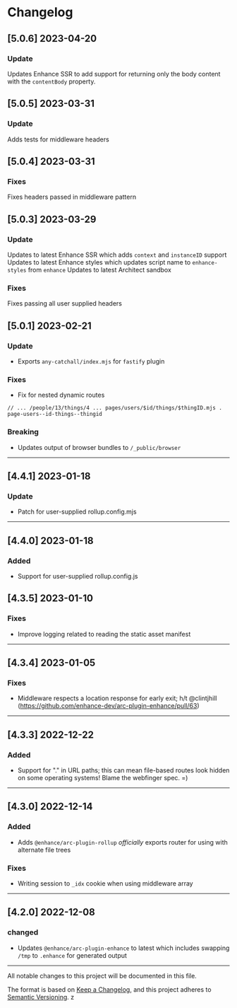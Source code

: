 # Changelog


## [5.0.6] 2023-04-20

### Update

Updates Enhance SSR to add support for returning only the body content with the `contentBody` property.

## [5.0.5] 2023-03-31

### Update

Adds tests for middleware headers

## [5.0.4] 2023-03-31

### Fixes
Fixes headers passed in middleware pattern

## [5.0.3] 2023-03-29

### Update
Updates to latest Enhance SSR which adds `context` and `instanceID` support
Updates to latest Enhance styles which updates script name to `enhance-styles` from `enhance`
Updates to latest Architect sandbox

### Fixes
Fixes passing all user supplied headers

## [5.0.1] 2023-02-21

### Update
- Exports `any-catchall/index.mjs` for `fastify` plugin

### Fixes
- Fix for nested dynamic routes

```
// ... /people/13/things/4 ... pages/users/$id/things/$thingID.mjs . page-users--id-things--thingid
```

### Breaking
- Updates output of browser bundles to `/_public/browser`

---

## [4.4.1] 2023-01-18

### Update

- Patch for user-supplied rollup.config.mjs
---

## [4.4.0] 2023-01-18

### Added

- Support for user-supplied rollup.config.js

## [4.3.5] 2023-01-10

### Fixes

- Improve logging related to reading the static asset manifest

---

## [4.3.4] 2023-01-05

### Fixes

- Middleware respects a location response for early exit; h/t @clintjhill (https://github.com/enhance-dev/arc-plugin-enhance/pull/63)

---

## [4.3.3] 2022-12-22

### Added

- Support for "." in URL paths; this can mean file-based routes look hidden on some operating systems! Blame the webfinger spec. =)

---

## [4.3.0] 2022-12-14

### Added

- Adds `@enhance/arc-plugin-rollup` _officially_ exports router for using with alternate file trees


### Fixes

- Writing session to `_idx` cookie when using middleware array

---

## [4.2.0] 2022-12-08

### changed

- Updates `@enhance/arc-plugin-enhance` to latest which includes swapping `/tmp` to `.enhance` for generated output

---

All notable changes to this project will be documented in this file.

The format is based on [Keep a Changelog](https://keepachangelog.com/en/1.0.0/), and this project adheres to [Semantic Versioning](https://semver.org/spec/v2.0.0.html).
z
